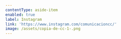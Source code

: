 ```yaml
---
contentType: aside-item
enabled: true
label: Instagram
link: 'https://www.instagram.com/comunicacioncc/'
image: /assets/copia-de-cc-1-.png
---
```


